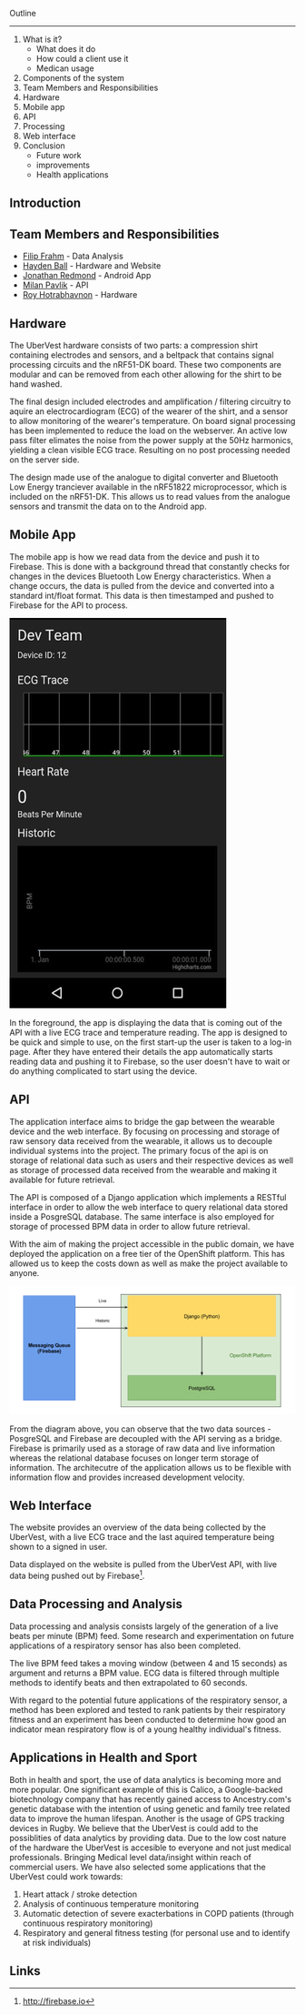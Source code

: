 Outline
____________
1. What is it?
    * What does it do
    * How could a client use it
    * Medican usage
2. Components of the system
3. Team Members and Responsibilities
4. Hardware
5. Mobile app
6. API
7. Processing
8. Web interface
9. Conclusion
    * Future work
    * improvements
    * Health applications

Introduction
------------

Team Members and Responsibilities
------------

* [Filip Frahm](filip.html) - Data Analysis
* [Hayden Ball](hayden.html) - Hardware and Website
* [Jonathan Redmond](jonathan.html) - Android App
* [Milan Pavlik](milan.html) - API
* [Roy Hotrabhavnon](roy.html) - Hardware

Hardware
--------

The UberVest hardware consists of two parts: a compression shirt containing
electrodes and sensors, and a beltpack that contains signal processing circuits
and the nRF51-DK board. These two components are modular and can be removed from each other
allowing for the shirt to be hand washed.

The final design included electrodes and amplification / filtering circuitry to
aquire an electrocardiogram (ECG) of the wearer of the shirt, and a sensor to
allow monitoring of the wearer's temperature. On board signal processing has been implemented to reduce the load on the webserver. An active low pass filter elimates the noise from the power supply at the 50Hz harmonics, yielding a clean visible ECG trace. Resulting on no post processing needed on the server side.

The design made use of the analogue to digital converter and Bluetooth Low
Energy tranciever available in the nRF51822 microprocessor, which is included
on the nRF51-DK. This allows us to read values from the analogue sensors and
transmit the data on to the Android app.

Mobile App
----------

The mobile app is how we read data from the device and push it to Firebase. This
is done with a background thread that constantly checks for changes in the devices
Bluetooth Low Energy characteristics. When a change occurs, the data is pulled
from the device and converted into a standard int/float format. This data is then
timestamped and pushed to Firebase for the API to process.

![AppView](./pictures/app_view.jpg)

In the foreground, the app is displaying the data that is coming out of the API
with a live ECG trace and temperature reading. The app is designed to be quick
and simple to use, on the first start-up the user is taken to a log-in page.
After they have entered their details the app automatically starts reading data
and pushing it to Firebase, so the user doesn't have to wait or do anything
complicated to start using the device.

API
-------------
The application interface aims to bridge the gap between the wearable device and the web interface. By focusing on processing and storage of raw sensory data received from the wearable, it allows us to decouple individual systems into the project. The primary focus of the api is on storage of relational data such as users and their respective devices as well as storage of processed data received from the wearable and making it available for future retrieval.

The API is composed of a Django application which implements a RESTful interface in order to allow the web interface to query relational data stored inside a PosgreSQL database. The same interface is also employed for storage of processed BPM data in order to allow future retrieval.

With the aim of making the project accessible in the public domain, we have deployed the application on a free tier of the OpenShift platform. This has allowed us to keep the costs down as well as make the project available to anyone.

![API Architecture](./pictures/api_architecture.png)

From the diagram above, you can observe that the two data sources - PosgreSQL and Firebase are decoupled with the API serving as a bridge. Firebase is primarily used as a storage of raw data and live information whereas the relational database focuses on longer term storage of information. The architecutre of the application allows us to be flexible with information flow and provides increased development velocity.


Web Interface
-------------

The website provides an overview of the data being collected by the UberVest,
with a live ECG trace and the last aquired temperature being shown to a signed
in user.

Data displayed on the website is pulled from the UberVest API, with live data
being pushed out by Firebase[^L1].

Data Processing and Analysis
--------

Data processing and analysis consists largely of the generation of a live beats
per minute (BPM) feed. Some research and experimentation on future applications of a
respiratory sensor has also been completed.

The live BPM feed takes a moving window (between 4 and 15 seconds) as argument and
returns a BPM value. ECG data is filtered through multiple methods to identify beats
and then extrapolated to 60 seconds.

With regard to the potential future applications of the respiratory sensor, a method
has been explored and tested to rank patients by their respiratory fitness and an
experiment has been conducted to determine how good an indicator mean respiratory flow
is of a young healthy individual's fitness.

Applications in Health and Sport
--------

Both in health and sport, the use of data analytics is becoming more and more popular.
One significant example of this is Calico, a Google-backed biotechnology company that
has recently gained access to Ancestry.com's genetic database with the intention of using
genetic and family tree related data to improve the human lifespan. Another is the usage
of GPS tracking devices in Rugby. We believe that the UberVest is could add to the
possiblities of data analytics by providing data. Due to the low cost nature of the hardware
the UberVest is accesible to everyone and not just medical professionals. Bringing Medical level data/insight within reach of commercial users. We have also selected some applications that the UberVest could work towards:  
1. Heart attack / stroke detection  
2. Analysis of continuous temperature monitoring  
3. Automatic detection of severe exacterbations in COPD patients (through continuous respiratory monitoring)  
4. Respiratory and general fitness testing (for personal use and to identify at risk individuals)  

Links
-----

[^L1]: http://firebase.io
